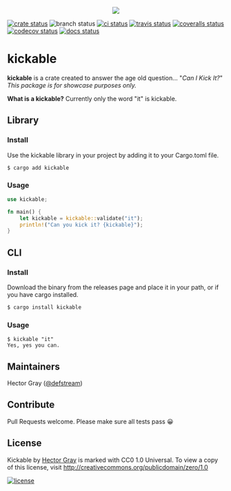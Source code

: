 
<p align="center">
<img src="https://media2.giphy.com/media/p3R62d6L0WYw0/200w.gif">
</p>

[![crate status](https://img.shields.io/crates/v/kickable.svg)](https://crates.io/crates/kickable)
![branch status](https://github.com/defstream/kickable-rs/actions/workflows/main.yml/badge.svg?branch=main)
[![ci status](https://dl.circleci.com/status-badge/img/gh/defstream/kickable-rs/tree/main.svg?style=svg)](https://dl.circleci.com/status-badge/redirect/gh/defstream/kickable-rs/tree/main)
[![travis status](https://app.travis-ci.com/defstream/kickable-rs.svg?branch=main)](https://app.travis-ci.com/defstream/kickable-rs)
[![coveralls status](https://coveralls.io/repos/github/defstream/kickable-rs/badge.svg?branch=main)](https://coveralls.io/github/defstream/kickable-rs?branch=main)
[![codecov status](https://codecov.io/gh/defstream/kickable-rs/branch/main/graph/badge.svg?token=JHAZGUBEC8)](https://codecov.io/gh/defstream/kickable-rs)
[![docs status](https://readthedocs.org/projects/kickable-rs/badge/?version=latest)](https://readthedocs.org/projects/kickable-rs)

# kickable

**kickable** is a crate created to answer the age old question... "_Can I Kick It?_"
_This package is for showcase purposes only._

**What is a kickable?**
Currently only the word "it" is kickable.

## Library

### Install

Use the kickable library in your project by adding it to your Cargo.toml file.

```shell
$ cargo add kickable
```

### Usage

```rust
use kickable;

fn main() {
    let kickable = kickable::validate("it");
    println!("Can you kick it? {kickable}");
}
```

## CLI

### Install

Download the binary from the releases page and place it in your path, or if you have cargo installed.

```bash
$ cargo install kickable
```

### Usage

```shell
$ kickable "it"
Yes, yes you can.

```

## Maintainers
Hector Gray (<a href="https://hectorgray.com">@defstream</a>)

## Contribute
Pull Requests welcome. Please make sure all tests pass 😀

## License
Kickable by <a href="https://twitter.com/defstream">Hector Gray</a> is marked with CC0 1.0 Universal. To view a copy of this license, visit http://creativecommons.org/publicdomain/zero/1.0

[![license](https://i.creativecommons.org/p/zero/1.0/88x31.png)](http://creativecommons.org/publicdomain/zero/1.0kickable)


